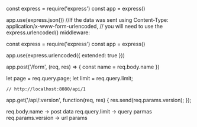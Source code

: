 const express = require('express')
const app = express()

app.use(express.json())
//If the data was sent using Content-Type: application/x-www-form-urlencoded,
// you will need to use the express.urlencoded() middleware:

const express = require('express')
const app = express()

app.use(express.urlencoded({
  extended: true
}))


app.post('/form', (req, res) => {
    const name = req.body.name
  })


  let page = req.query.page;
    let limit = req.query.limit;


    // http://localhost:8080/api/1
app.get('/api/:version', function(req, res) {
    res.send(req.params.version);
});



req.body.name       -> post data
req.query.limit     -> query parmas
req.params.version  -> url params
